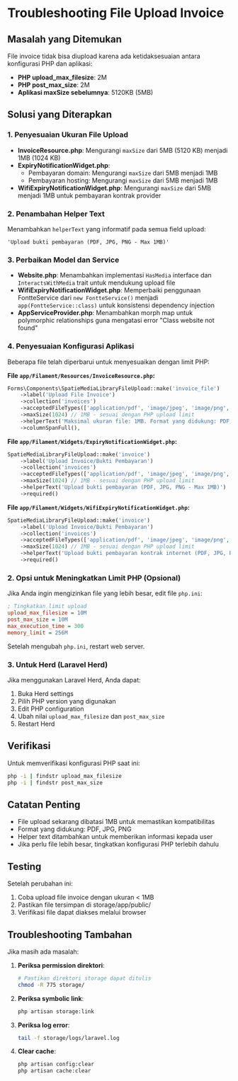 # Troubleshooting File Upload Invoice

## Masalah yang Ditemukan

File invoice tidak bisa diupload karena ada ketidaksesuaian antara konfigurasi PHP dan aplikasi:

- **PHP upload_max_filesize**: 2M
- **PHP post_max_size**: 2M  
- **Aplikasi maxSize sebelumnya**: 5120KB (5MB)

## Solusi yang Diterapkan

### 1. Penyesuaian Ukuran File Upload
- **InvoiceResource.php**: Mengurangi `maxSize` dari 5MB (5120 KB) menjadi 1MB (1024 KB)
- **ExpiryNotificationWidget.php**: 
  - Pembayaran domain: Mengurangi `maxSize` dari 5MB menjadi 1MB
  - Pembayaran hosting: Mengurangi `maxSize` dari 5MB menjadi 1MB
- **WifiExpiryNotificationWidget.php**: Mengurangi `maxSize` dari 5MB menjadi 1MB untuk pembayaran kontrak provider

### 2. Penambahan Helper Text
Menambahkan `helperText` yang informatif pada semua field upload:
```
'Upload bukti pembayaran (PDF, JPG, PNG - Max 1MB)'
```

### 3. Perbaikan Model dan Service
- **Website.php**: Menambahkan implementasi `HasMedia` interface dan `InteractsWithMedia` trait untuk mendukung upload file
- **WifiExpiryNotificationWidget.php**: Memperbaiki penggunaan FontteService dari `new FontteService()` menjadi `app(FontteService::class)` untuk konsistensi dependency injection
- **AppServiceProvider.php**: Menambahkan morph map untuk polymorphic relationships guna mengatasi error "Class website not found"

### 4. Penyesuaian Konfigurasi Aplikasi

Beberapa file telah diperbarui untuk menyesuaikan dengan limit PHP:

**File `app/Filament/Resources/InvoiceResource.php`:**

```php
Forms\Components\SpatieMediaLibraryFileUpload::make('invoice_file')
    ->label('Upload File Invoice')
    ->collection('invoices')
    ->acceptedFileTypes(['application/pdf', 'image/jpeg', 'image/png', 'image/jpg'])
    ->maxSize(1024) // 1MB - sesuai dengan PHP upload limit
    ->helperText('Maksimal ukuran file: 1MB. Format yang didukung: PDF, JPG, PNG')
    ->columnSpanFull(),
```

**File `app/Filament/Widgets/ExpiryNotificationWidget.php`:**
```php
SpatieMediaLibraryFileUpload::make('invoice')
    ->label('Upload Invoice/Bukti Pembayaran')
    ->collection('invoices')
    ->acceptedFileTypes(['application/pdf', 'image/jpeg', 'image/png', 'image/jpg'])
    ->maxSize(1024) // 1MB - sesuai dengan PHP upload limit
    ->helperText('Upload bukti pembayaran (PDF, JPG, PNG - Max 1MB)')
    ->required()
```

**File `app/Filament/Widgets/WifiExpiryNotificationWidget.php`:**
```php
SpatieMediaLibraryFileUpload::make('invoice')
    ->label('Upload Invoice/Bukti Pembayaran')
    ->collection('invoices')
    ->acceptedFileTypes(['application/pdf', 'image/jpeg', 'image/png', 'image/jpg'])
    ->maxSize(1024) // 1MB - sesuai dengan PHP upload limit
    ->helperText('Upload bukti pembayaran kontrak internet (PDF, JPG, PNG - Max 1MB)')
    ->required()
```

### 2. Opsi untuk Meningkatkan Limit PHP (Opsional)

Jika Anda ingin mengizinkan file yang lebih besar, edit file `php.ini`:

```ini
; Tingkatkan limit upload
upload_max_filesize = 10M
post_max_size = 10M
max_execution_time = 300
memory_limit = 256M
```

Setelah mengubah `php.ini`, restart web server.

### 3. Untuk Herd (Laravel Herd)

Jika menggunakan Laravel Herd, Anda dapat:

1. Buka Herd settings
2. Pilih PHP version yang digunakan
3. Edit PHP configuration
4. Ubah nilai `upload_max_filesize` dan `post_max_size`
5. Restart Herd

## Verifikasi

Untuk memverifikasi konfigurasi PHP saat ini:

```bash
php -i | findstr upload_max_filesize
php -i | findstr post_max_size
```

## Catatan Penting

- File upload sekarang dibatasi 1MB untuk memastikan kompatibilitas
- Format yang didukung: PDF, JPG, PNG
- Helper text ditambahkan untuk memberikan informasi kepada user
- Jika perlu file lebih besar, tingkatkan konfigurasi PHP terlebih dahulu

## Testing

Setelah perubahan ini:

1. Coba upload file invoice dengan ukuran < 1MB
2. Pastikan file tersimpan di storage/app/public/
3. Verifikasi file dapat diakses melalui browser

## Troubleshooting Tambahan

Jika masih ada masalah:

1. **Periksa permission direktori**:
   ```bash
   # Pastikan direktori storage dapat ditulis
   chmod -R 775 storage/
   ```

2. **Periksa symbolic link**:
   ```bash
   php artisan storage:link
   ```

3. **Periksa log error**:
   ```bash
   tail -f storage/logs/laravel.log
   ```

4. **Clear cache**:
   ```bash
   php artisan config:clear
   php artisan cache:clear
   ```